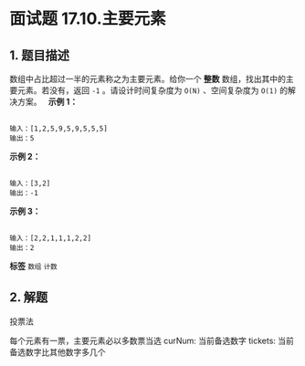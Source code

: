 # 面试题 17.10.主要元素

## 1. 题目描述

数组中占比超过一半的元素称之为主要元素。给你一个 **整数** 数组，找出其中的主要元素。若没有，返回 `-1` 。请设计时间复杂度为 `O(N)` 、空间复杂度为 `O(1)` 的解决方案。
 
 **示例 1：**

```

输入：[1,2,5,9,5,9,5,5,5]
输出：5
```
 **示例 2：**

```

输入：[3,2]
输出：-1
```
 **示例 3：**

```

输入：[2,2,1,1,1,2,2]
输出：2
```

**标签**
`数组` `计数`


## 2. 解题
投票法

每个元素有一票，主要元素必以多数票当选
curNum: 当前备选数字
tickets: 当前备选数字比其他数字多几个